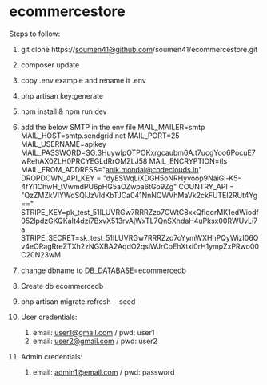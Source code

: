 # ecommercestore

Steps to follow:

1. git clone https://soumen41@github.com/soumen41/ecommercestore.git
2. composer update
3. copy .env.example and rename it .env
4. php artisan key:generate
5. npm install & npm run dev
6. add the below SMTP in the env file
   MAIL_MAILER=smtp
    MAIL_HOST=smtp.sendgrid.net
    MAIL_PORT=25
    MAIL_USERNAME=apikey
    MAIL_PASSWORD=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
    MAIL_ENCRYPTION=tls
    MAIL_FROM_ADDRESS="anik.mondal@codeclouds.in"
  DROPDOWN_API_KEY = "dyESWqLiXDGH5oNRHyvoop9NaiGi-K5-4fYi1ChwH_tVwmdPU6pHG5aOZwpa6tGo9Zg"
  COUNTRY_API = "QzZMZkVIYWdSQlJzVldKbTJCa041NnNQWVhMaVk2ckFUTEl2RUt4Yg=="
  STRIPE_KEY=pk_test_51ILUVRGw7RRRZzo7CWtC8xxQflqorMK1edWiodf052lpdzGKQKalt4dzi7BxvX513rvAjWxTL7QnSXhdaH4uPksx00RWUvLi7a
  STRIPE_SECRET=sk_test_51ILUVRGw7RRRZzo7oYymWXHhPQyWizI06Qv4eORagRreZTXh2zNGXBA2AqdO2qsiWJrCoEhXtxi0rH1ympZxPRwo00C20N23wM

7. change dbname to DB_DATABASE=ecommercedb
8. Create db ecommercedb
9. php artisan migrate:refresh --seed
10. User credentials:
    1. email: user1@gmail.com / pwd: user1
    2. email: user2@gmail.com / pwd: user2
11. Admin credentials:
    1. email: admin1@email.com / pwd: password
